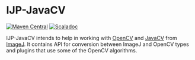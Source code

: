 IJP-JavaCV
==========

[![Maven Central](https://maven-badges.herokuapp.com/maven-central/net.sf.ij-plugins/ijp-javacv-core_2.13/badge.svg)](https://maven-badges.herokuapp.com/maven-central/net.sf.ij-plugins/ijp-javacv-core_2.13)
[![Scaladoc](http://javadoc-badge.appspot.com/net.sf.ij-plugins/ijp-javacv-core_2.13.svg?label=scaladoc)](http://javadoc-badge.appspot.com/net.sf.ij-plugins/ijp-javacv-core_2.13)

IJP-JavaCV intends to help in working with [OpenCV] and [JavaCV] from [ImageJ]. It contains API for conversion between
ImageJ and OpenCV types and plugins that use some of the OpenCV algorithms.

[ImageJ]: http://imagej.net/index.html

[JavaCV]: https://github.com/bytedeco/javacv

[OpenCV]: http://opencv.org/
